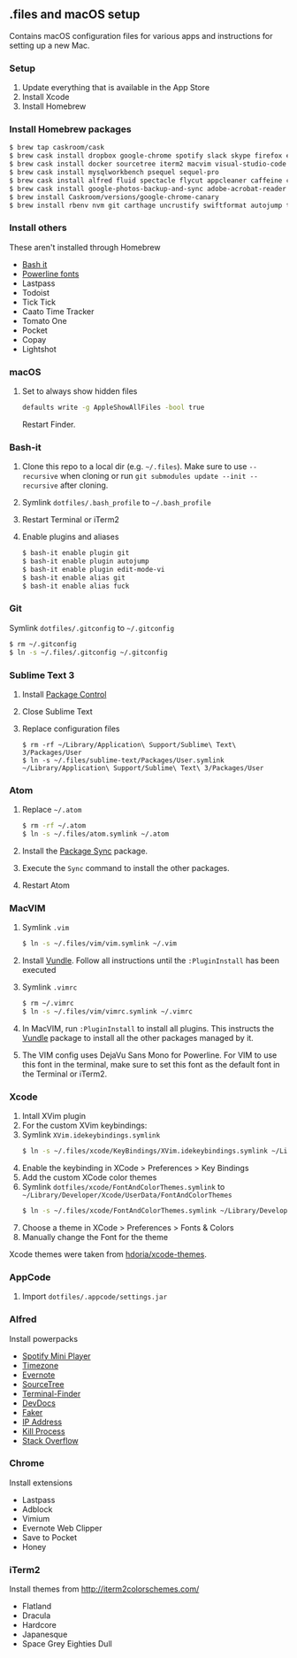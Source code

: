 ## .files and macOS setup

Contains macOS configuration files for various apps and instructions for setting up a new Mac.

### Setup

1. Update everything that is available in the App Store
2. Install Xcode
3. Install Homebrew

### Install Homebrew packages

```bash
$ brew tap caskroom/cask
$ brew cask install dropbox google-chrome spotify slack skype firefox evernote
$ brew cask install docker sourcetree iterm2 macvim visual-studio-code sublime-text postman cyberduck 
$ brew cask install mysqlworkbench psequel sequel-pro
$ brew cask install alfred fluid spectacle flycut appcleaner caffeine commander-one flux keepassxc skitch
$ brew cask install google-photos-backup-and-sync adobe-acrobat-reader handbrake vlc
$ brew install Caskroom/versions/google-chrome-canary
$ brew install rbenv nvm git carthage uncrustify swiftformat autojump thefuck lnav
```

### Install others

These aren't installed through Homebrew

* [Bash it](https://github.com/Bash-it/bash-it)
* [Powerline fonts](https://github.com/powerline/fonts)
* Lastpass
* Todoist
* Tick Tick
* Caato Time Tracker
* Tomato One
* Pocket
* Copay
* Lightshot

### macOS

1. Set to always show hidden files

   ```bash
   defaults write -g AppleShowAllFiles -bool true
   ```
   
   Restart Finder.

### Bash-it

1. Clone this repo to a local dir (e.g. `~/.files`). Make sure to use `--recursive` when cloning or run `git submodules update --init --recursive` after cloning.
2. Symlink `dotfiles/.bash_profile` to `~/.bash_profile`
3. Restart Terminal or iTerm2
4. Enable plugins and aliases

   ```bash
   $ bash-it enable plugin git
   $ bash-it enable plugin autojump
   $ bash-it enable plugin edit-mode-vi
   $ bash-it enable alias git
   $ bash-it enable alias fuck
   ```

### Git

Symlink `dotfiles/.gitconfig` to `~/.gitconfig`

```bash
$ rm ~/.gitconfig
$ ln -s ~/.files/.gitconfig ~/.gitconfig
```

### Sublime Text 3

1. Install [Package Control](https://packagecontrol.io/installation)
2. Close Sublime Text
3. Replace configuration files

   ```
   $ rm -rf ~/Library/Application\ Support/Sublime\ Text\ 3/Packages/User
   $ ln -s ~/.files/sublime-text/Packages/User.symlink ~/Library/Application\ Support/Sublime\ Text\ 3/Packages/User
   ```

### Atom

1. Replace `~/.atom`

   ```bash
   $ rm -rf ~/.atom
   $ ln -s ~/.files/atom.symlink ~/.atom
   ```
2. Install the [Package Sync](https://atom.io/packages/package-sync) package.
3. Execute the `Sync` command to install the other packages.
4. Restart Atom

### MacVIM

1. Symlink `.vim` 

   ```bash
   $ ln -s ~/.files/vim/vim.symlink ~/.vim
   ```
2. Install [Vundle](https://github.com/VundleVim/Vundle.vim). Follow all instructions until the `:PluginInstall` has been executed
3. Symlink `.vimrc`
   ```bash
   $ rm ~/.vimrc
   $ ln -s ~/.files/vim/vimrc.symlink ~/.vimrc
   ```
4. In MacVIM, run `:PluginInstall` to install all plugins. This instructs the [Vundle](https://github.com/VundleVim/Vundle.vim) package to install all the other packages managed by it.
5. The VIM config uses DejaVu Sans Mono for Powerline. For VIM to use this font in the terminal, make sure to set this font as the default font in the Terminal or iTerm2.

### Xcode

1. Intall XVim plugin
2. For the custom XVim keybindings:
  1. Symlink `XVim.idekeybindings.symlink`
     ```bash
     $ ln -s ~/.files/xcode/KeyBindings/XVim.idekeybindings.symlink ~/Library/Developer/Xcode/UserData/KeyBindings/XVim.idekeybindings
     ```
  2. Enable the keybinding in XCode > Preferences > Key Bindings
4. Add the custom XCode color themes
  1. Symlink `dotfiles/xcode/FontAndColorThemes.symlink` to `~/Library/Developer/Xcode/UserData/FontAndColorThemes`
     ```bash
     $ ln -s ~/.files/xcode/FontAndColorThemes.symlink ~/Library/Developer/Xcode/UserData/FontAndColorThemes
     ```
  2. Choose a theme in XCode > Preferences > Fonts & Colors
  3. Manually change the Font for the theme

Xcode themes were taken from [hdoria/xcode-themes](https://github.com/hdoria/xcode-themes).

### AppCode

1. Import `dotfiles/.appcode/settings.jar`

### Alfred

Install powerpacks

* [Spotify Mini Player](http://alfred-spotify-mini-player.com/)
* [Timezone](https://github.com/zenorocha/alfred-workflows)
* [Evernote](https://www.alfredforum.com/topic/840-evernote-9-beta-2-for-alfred-3-search-create-append-set-reminders-all-within-alfred/)
* [SourceTree](https://github.com/zenorocha/alfred-workflows)
* [Terminal-Finder](https://github.com/LeEnno/alfred-terminalfinder)
* [DevDocs](https://github.com/yannickglt/alfred-devdocs)
* [Faker](https://github.com/zenorocha/alfred-workflows)
* [IP Address](https://github.com/zenorocha/alfred-workflows)
* [Kill Process](https://github.com/zenorocha/alfred-workflows)
* [Stack Overflow](https://github.com/zenorocha/alfred-workflows)

### Chrome

Install extensions

* Lastpass
* Adblock
* Vimium
* Evernote Web Clipper
* Save to Pocket
* Honey

### iTerm2

Install themes from http://iterm2colorschemes.com/

* Flatland
* Dracula
* Hardcore
* Japanesque
* Space Grey Eighties Dull
